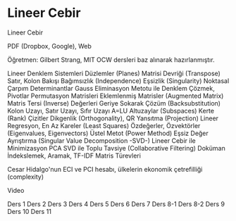 # Lineer Cebir


Lineer Cebir




PDF (Dropbox, Google), Web

Öğretmen: Gilbert Strang, MIT OCW dersleri baz alınarak hazırlanmıştır.

Lineer Denklem Sistemleri
Düzlemler (Planes)
Matrisi Devriği (Transpose)
Satır, Kolon Bakışı
Bağımsızlık (Independence)
Eşsizlik (Singularity)
Noktasal Çarpım
Determinantlar
Gauss Eliminasyon Metotu ile Denklem Çözmek, Pivotlar
Permutasyon Matrisleri
Eklemlenmiş Matrisler (Augmented Matrix)
Matris Tersi (Inverse)
Değerleri Geriye Sokarak Çözüm (Backsubstitution)
Kolon Uzayı, Satır Uzayı, Sıfır Uzayı
A=LU
Altuzaylar (Subspaces)
Kerte (Rank)
Çizitler
Dikgenlik (Orthogonality), QR
Yansıtma (Projection)
Lineer Regresyon, En Az Kareler (Least Squares)
Özdeğerler, Özvektörler (Eigenvalues, Eigenvectors)
Üstel Metot (Power Method)
Eşsiz Değer Ayrıştırma (Singular Value Decomposition -SVD-)
Lineer Cebir ile Minimizasyon
PCA
SVD ile Toplu Tavsiye (Collaborative Filtering)
Doküman İndekslemek, Aramak, TF-IDF
Matris Türevleri

Cesar Hidalgo'nun ECI ve PCI hesabı, ülkelerin ekonomik çetrefilliği (complexity)

Video

Ders 1
Ders 2
Ders 3
Ders 4
Ders 5
Ders 6
Ders 7
Ders 8-1
Ders 8-2
Ders 9
Ders 10
Ders 11






